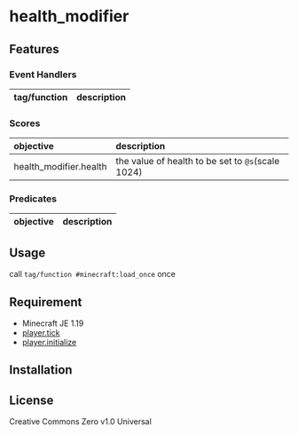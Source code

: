 health_modifier
==

## Features

### Event Handlers

|tag/function|description|
|:--|:--|

### Scores

|objective|description|
|:--|:--|
|health_modifier.health|the value of health to be set to `@s`(scale 1024)|

### Predicates

|objective|description|
|:--|:--|

## Usage

call `tag/function #minecraft:load_once` once

## Requirement

- Minecraft JE 1.19
- [player.tick](https://github.com/a-happin/player-datapacks/tree/master/10.player.tick)
- [player.initialize](https://github.com/a-happin/player-datapacks/tree/master/11.player.initialize)

## Installation

## License
Creative Commons Zero v1.0 Universal
